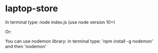 # laptop-store

In terminal type: node index.js (use node version 10+)

Or:

You can use nodemon library:
in terminal type: 'npm install -g nodemon' and then 'nodemon'
